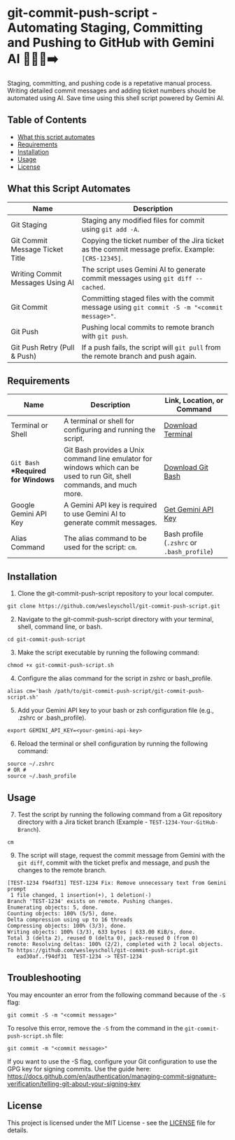 # git-commit-push-script - Automating Staging, Committing and Pushing to GitHub with Gemini AI 👨🏻‍💻➡️

Staging, committing, and pushing code is a repetative manual process. Writing detailed commit messages and adding ticket numbers should be automated using AI. Save time using this shell script powered by Gemini AI.

## Table of Contents

- [What this script automates](#what-this-script-automates)
- [Requirements](#requirements)
- [Installation](#installation)
- [Usage](#usage)
- [License](#license)

## What this Script Automates

| Name                             | Description                                                                                        |
| -------------------------------- | -------------------------------------------------------------------------------------------------- |
| Git Staging                      | Staging any modified files for commit using `git add -A`.                                          |
| Git Commit Message Ticket Title  | Copying the ticket number of the Jira ticket as the commit message prefix. Example: `[CRS-12345]`. |
| Writing Commit Messages Using AI | The script uses Gemini AI to generate commit messages using `git diff --cached`.                   |
| Git Commit                       | Committing staged files with the commit message using `git commit -S -m "<commit message>"`.       |
| Git Push                         | Pushing local commits to remote branch with `git push`.                                            |
| Git Push Retry (Pull & Push)     | If a push fails, the script will `git pull` from the remote branch and push again.                 |

## Requirements

| Name                                  | Description                                                                                                             | Link, Location, or Command                                 |
| ------------------------------------- | ----------------------------------------------------------------------------------------------------------------------- | ---------------------------------------------------------- |
| Terminal or Shell                     | A terminal or shell for configuring and running the script.                                                             | [Download Terminal](https://www.apple.com/macos/terminal/) |
| `Git Bash` **\*Required for Windows** | Git Bash provides a Unix command line emulator for windows which can be used to run Git, shell commands, and much more. | [Download Git Bash](https://gitforwindows.org/)            |
| Google Gemini API Key                 | A Gemini API key is required to use Gemini AI to generate commit messages.                                              | [Get Gemini API Key](https://www.getgemini.ai/)            |
| Alias Command                         | The alias command to be used for the script: `cm`.                                                                      | Bash profile (`.zshrc` or `.bash_profile`)                 |

## Installation

1. Clone the git-commit-push-script repository to your local computer.

```shell
git clone https://github.com/wesleyscholl/git-commit-push-script.git
```

2. Navigate to the git-commit-push-script directory with your terminal, shell, command line, or bash.

```shell
cd git-commit-push-script
```

3. Make the script executable by running the following command:

```shell
chmod +x git-commit-push-script.sh
```

4. Configure the alias command for the script in zshrc or bash_profile.

```shell
alias cm='bash /path/to/git-commit-push-script/git-commit-push-script.sh'
```

5. Add your Gemini API key to your bash or zsh configuration file (e.g., .zshrc or .bash_profile).

```shell
export GEMINI_API_KEY=<your-gemini-api-key>
```


6. Reload the terminal or shell configuration by running the following command:

```shell
source ~/.zshrc
# OR #
source ~/.bash_profile
```

## Usage

7. Test the script by running the following command from a Git repository directory with a Jira ticket branch (Example - `TEST-1234-Your-GitHub-Branch`).

```shell
cm
```

9. The script will stage, request the commit message from Gemini with the `git diff`, commit with the ticket prefix and message, and push the changes to the remote branch.

```shell
[TEST-1234 f94df31] TEST-1234 Fix: Remove unnecessary text from Gemini prompt
 1 file changed, 1 insertion(+), 1 deletion(-)
Branch 'TEST-1234' exists on remote. Pushing changes.
Enumerating objects: 5, done.
Counting objects: 100% (5/5), done.
Delta compression using up to 16 threads
Compressing objects: 100% (3/3), done.
Writing objects: 100% (3/3), 633 bytes | 633.00 KiB/s, done.
Total 3 (delta 2), reused 0 (delta 0), pack-reused 0 (from 0)
remote: Resolving deltas: 100% (2/2), completed with 2 local objects.
To https://github.com/wesleyscholl/git-commit-push-script.git
   ead30af..f94df31  TEST-1234 -> TEST-1234
```

## Troubleshooting

You may encounter an error from the following command because of the `-S` flag:

```shell
git commit -S -m "<commit message>"
```

To resolve this error, remove the `-S` from the command in the `git-commit-push-script.sh` file:

```shell
git commit -m "<commit message>"
```

If you want to use the -S flag, configure your Git configuration to use the GPG key for signing commits.
Use the guide here: <https://docs.github.com/en/authentication/managing-commit-signature-verification/telling-git-about-your-signing-key>

## License

This project is licensed under the MIT License - see the [LICENSE](LICENSE) file for details.
